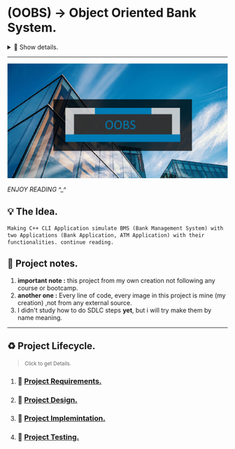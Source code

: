 # **(OOBS)** -> Object Oriented Bank System.

<details>

<summary>🎫 Show details.</summary>

| Project details  |           |
| ------------     | --------- |
| Developer    :   | Kareem    |
| Prog lang    :   | C++       |
| Version      :   | 0.1       |
| Starting Date:   | 9th-4-2024|

</details>

***
<img src="./doc/imgs/ProjectCover.png" alt="-> project cover, project logo">

*ENJOY READING ^_^*

## 💡 The Idea.
    Making C++ CLI Application simulate BMS (Bank Management System) with two Applications (Bank Application, ATM Application) with their functionalities. continue reading.

## 📝 Project notes.

1. **important note :** this project from my own creation not following any course or bootcamp.
2. **another one :** Every line of code, every image in this project is mine (my creation) ,not from any external source.
3. I didn't study how to do SDLC steps **yet**, but i will try make them by name meaning.

***

## ♻ Project Lifecycle.

> <small>Click to get Details.</small> 

1. ### 📜 [Project Requirements.](./doc/1-Requirments/requirments.md)
2. ### 🎨 [Project Design.](./doc/2-Design/design.md)
3. ### 🧰 [Project Implemintation.](./doc/3-Implemintation/implemintation.md)
4. ### 🧪 [Project Testing.](./doc/4-Testing/testing.md)


